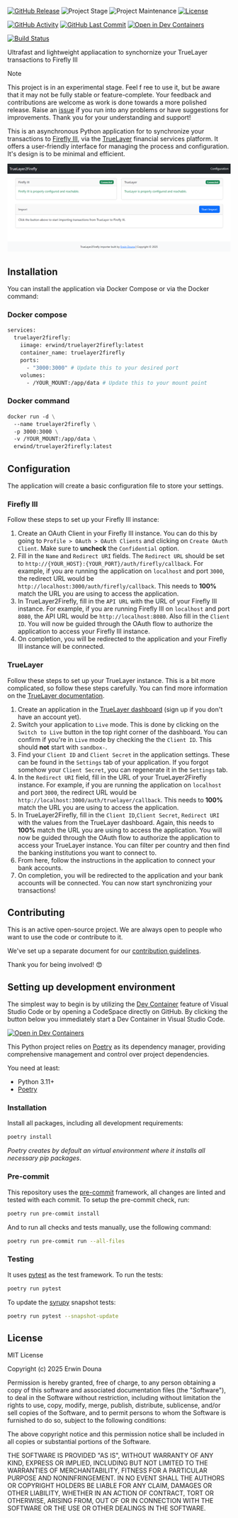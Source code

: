 <!-- PROJECT SHIELDS -->
[![GitHub Release][releases-shield]][releases]
![Project Stage][project-stage-shield]
![Project Maintenance][maintenance-shield]
[![License][license-shield]](LICENSE)

[![GitHub Activity][commits-shield]][commits-url]
[![GitHub Last Commit][last-commit-shield]][commits-url]
[![Open in Dev Containers][devcontainer-shield]][devcontainer]

[![Build Status][build-shield]][build-url]


Ultrafast and lightweight appliacation to synchornize your TrueLayer transactions to Firefly III

>[!NOTE]
>This project is in an experimental stage. Feel f ree to use it, but be aware that it may not be fully stable or feature-complete. Your feedback and contributions are welcome as work is done towards a more polished release. Raise an [issue](https://github.com/erwindounaner/truelayer2firefly/issues) if you run into any problems or have suggestions for improvements. Thank you for your understanding and support!


This is an asynchronous Python application for to synchronize your transactions to [Firefly III](https://firefly-iii.org/), via the [TrueLayer](https://www.truelayer.com/) financial services platform.
It offers a user-friendly interface for managing the process and configuration. It's design is to be minimal and efficient.

![Promo](images/promo.png)

## Installation

You can install the application via Docker Compose or via the Docker command:

### Docker compose
```dockerfile
services:
  truelayer2firefly:
    iimage: erwind/truelayer2firefly:latest
    container_name: truelayer2firefly
    ports:
      - "3000:3000" # Update this to your desired port
    volumes:
      - /YOUR_MOUNT:/app/data # Update this to your mount point
```

### Docker command
```dockerfile
docker run -d \
  --name truelayer2firefly \
  -p 3000:3000 \
  -v /YOUR_MOUNT:/app/data \
  erwind/truelayer2firefly:latest
```

## Configuration
The application will create a basic configuration file to store your settings.

### Firefly III
Follow these steps to set up your Firefly III instance:
1. Create an OAuth Client in your Firefly III instance. You can do this by going to
`Profile > OAuth > OAuth Clients` and clicking on `Create OAuth Client`. Make sure to **uncheck** the `Confidential` option.
2. Fill in the `Name` and `Redirect URI` fields. The `Redirect URL` should be set to `http://{YOUR_HOST}:{YOUR_PORT}/auth/firefly/callback`. For example, if you are running the application on `localhost` and port `3000`, the redirect URL would be `http://localhost:3000/auth/firefly/callback`. This needs to **100%** match the URL you are using to access the application.
3. In TrueLayer2Firefly, fill in the `API URL` with the URL of your Firefly III instance. For example, if you are running Firefly III on `localhost` and port `8080`, the API URL would be `http://localhost:8080`. Also fill in the `Client ID`. You will now be guided through the OAuth flow to authorize the application to access your Firefly III instance.
4. On completion, you will be redirected to the application and your Firefly III instance will be connected.

### TrueLayer
Follow these steps to set up your TrueLayer instance. This is a bit more complicated, so follow these steps carefully. You can find more information on the [TrueLayer documentation](https://docs.truelayer.com/).
1. Create an application in the [TrueLayer dashboard](https://console.truelayer.com/) (sign up if you don't have an account yet).
2. Switch your application to `Live` mode. This is done by clicking on the `Switch to Live` button in the top right corner of the dashboard. You can confirm if you're in `Live` mode by checking the the `Client ID`. This should **not** start with `sandbox-`.
2. Find your `Client ID` and `Client Secret` in the application settings. These can be found in the `Settings` tab of your application. If you forgot somehow your `Client Secret`, you can regenerate it in the `Settings` tab.
3. In the `Redirect URI` field, fill in the URL of your TrueLayer2Firefly instance. For example, if you are running the application on `localhost` and port `3000`, the redirect URL would be `http://localhost:3000/auth/truelayer/callback`. This needs to **100%** match the URL you are using to access the application.
4. In TrueLayer2Firefly, fill in the `Client ID`,`Client Secret`, `Redirect URI` with the values from the TrueLayer dashboard. Again, this needs to **100%** match the URL you are using to access the application. You will now be guided through the OAuth flow to authorize the application to access your TrueLayer instance. You can filter per country and then find the banking institutions you want to connect to.
5. From here, follow the instructions in the application to connect your bank accounts.
6. On completion, you will be redirected to the application and your bank accounts will be connected. You can now start synchronizing your transactions!

## Contributing

This is an active open-source project. We are always open to people who want to
use the code or contribute to it.

We've set up a separate document for our
[contribution guidelines](CONTRIBUTING.md).

Thank you for being involved! :heart_eyes:

## Setting up development environment

The simplest way to begin is by utilizing the [Dev Container][devcontainer]
feature of Visual Studio Code or by opening a CodeSpace directly on GitHub.
By clicking the button below you immediately start a Dev Container in Visual Studio Code.

[![Open in Dev Containers][devcontainer-shield]][devcontainer]

This Python project relies on [Poetry][poetry] as its dependency manager,
providing comprehensive management and control over project dependencies.

You need at least:

- Python 3.11+
- [Poetry][poetry-install]

### Installation

Install all packages, including all development requirements:

```bash
poetry install
```

_Poetry creates by default an virtual environment where it installs all
necessary pip packages_.

### Pre-commit

This repository uses the [pre-commit][pre-commit] framework, all changes
are linted and tested with each commit. To setup the pre-commit check, run:

```bash
poetry run pre-commit install
```

And to run all checks and tests manually, use the following command:

```bash
poetry run pre-commit run --all-files
```

### Testing

It uses [pytest](https://docs.pytest.org/en/stable/) as the test framework. To run the tests:

```bash
poetry run pytest
```

To update the [syrupy](https://github.com/tophat/syrupy) snapshot tests:

```bash
poetry run pytest --snapshot-update
```

## License

MIT License

Copyright (c) 2025 Erwin Douna

Permission is hereby granted, free of charge, to any person obtaining a copy
of this software and associated documentation files (the "Software"), to deal
in the Software without restriction, including without limitation the rights
to use, copy, modify, merge, publish, distribute, sublicense, and/or sell
copies of the Software, and to permit persons to whom the Software is
furnished to do so, subject to the following conditions:

The above copyright notice and this permission notice shall be included in all
copies or substantial portions of the Software.

THE SOFTWARE IS PROVIDED "AS IS", WITHOUT WARRANTY OF ANY KIND, EXPRESS OR
IMPLIED, INCLUDING BUT NOT LIMITED TO THE WARRANTIES OF MERCHANTABILITY,
FITNESS FOR A PARTICULAR PURPOSE AND NONINFRINGEMENT. IN NO EVENT SHALL THE
AUTHORS OR COPYRIGHT HOLDERS BE LIABLE FOR ANY CLAIM, DAMAGES OR OTHER
LIABILITY, WHETHER IN AN ACTION OF CONTRACT, TORT OR OTHERWISE, ARISING FROM,
OUT OF OR IN CONNECTION WITH THE SOFTWARE OR THE USE OR OTHER DEALINGS IN THE
SOFTWARE.


<!-- LINKS FROM PLATFORM -->


<!-- MARKDOWN LINKS & IMAGES -->
[build-shield]: https://github.com/erwindouna/truelayer2firefly/actions/workflows/docker-publish.yml/badge.svg
[build-url]: https://github.com/erwindouna/truelayer2firefly/actions/workflows/docker-publish.yml
[codecov-shield]: https://codecov.io/gh/erwindouna/truelayer2firefly/branch/main/graph/badge.svg?token=TOKEN
[codecov-url]: https://codecov.io/gh/erwindouna/truelayer2firefly
[commits-shield]: https://img.shields.io/github/commit-activity/y/erwindouna/truelayer2firefly.svg
[commits-url]: https://github.com/erwindouna/truelayer2firefly/commits/main
[devcontainer-shield]: https://img.shields.io/static/v1?label=Dev%20Containers&message=Open&color=blue&logo=visualstudiocode
[devcontainer]: https://vscode.dev/redirect?url=vscode://ms-vscode-remote.remote-containers/cloneInVolume?url=https://github.com/erwindouna/truelayer2firefly
[downloads-shield]: https://img.shields.io/pypi/dm/truelayer2firefly
[downloads-url]: https://pypistats.org/packages/truelayer2firefly
[last-commit-shield]: https://img.shields.io/github/last-commit/erwindouna/truelayer2firefly.svg
[license-shield]: https://img.shields.io/github/license/erwindouna/truelayer2firefly.svg
[maintainability-shield]: https://api.codeclimate.com/v1/badges/TOKEN/maintainability
[maintainability-url]: https://codeclimate.com/github/erwindouna/truelayer2firefly/maintainability
[maintenance-shield]: https://img.shields.io/maintenance/yes/2025.svg
[project-stage-shield]: https://img.shields.io/badge/project%20stage-experimental-yellow.svg
[pypi]: https://pypi.org/project/truelayer2firefly/
[python-versions-shield]: https://img.shields.io/pypi/pyversions/truelayer2firefly
[releases-shield]: https://img.shields.io/github/release/erwindouna/truelayer2firefly.svg
[releases]: https://github.com/erwindouna/truelayer2firefly/releases
[typing-shield]: https://github.com/erwindouna/truelayer2firefly/actions/workflows/typing.yaml/badge.svg
[typing-url]: https://github.com/erwindouna/truelayer2firefly/actions/workflows/typing.yaml

[poetry-install]: https://python-poetry.org/docs/#installation
[poetry]: https://python-poetry.org
[pre-commit]: https://pre-commit.com
